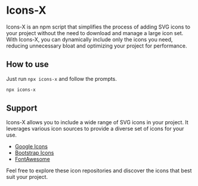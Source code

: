 # Icons-X
Icons-X is an npm script that simplifies the process of adding SVG icons to your project without the need to download and manage a large icon set. With Icons-X, you can dynamically include only the icons you need, reducing unnecessary bloat and optimizing your project for performance.

## How to use
Just run `npx icons-x` and follow the prompts.
```bash
npx icons-x
```

## Support
Icons-X allows you to include a wide range of SVG icons in your project. It leverages various icon sources to provide a diverse set of icons for your use.

- [Google Icons](https://fonts.google.com/icons)
- [Bootstrap Icons](https://icons.getbootstrap.com/)
- [FontAwesome](https://fontawesome.com/)

Feel free to explore these icon repositories and discover the icons that best suit your project.